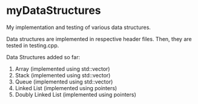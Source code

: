 # myDataStructures
 My implementation and testing of various data structures.
 
 Data structures are implemented in respective header files.
 Then, they are tested in testing.cpp.
 
 Data Structures added so far:
 1. Array 						(implemented using std::vector)
 2. Stack 						(implemented using std::vector)
 3. Queue 						(implemented using std::vector)
 4. Linked List 				(implemented using pointers)
 5. Doubly Linked List 			(implemented using pointers)
